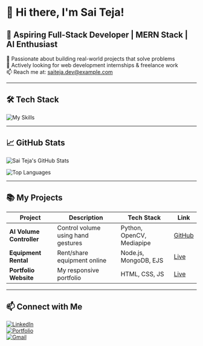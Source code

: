 # 👋 Hi there, I'm Sai Teja!

## 💼 Aspiring Full-Stack Developer | MERN Stack | AI Enthusiast

🚀 Passionate about building real-world projects that solve problems  
🎯 Actively looking for web development internships & freelance work  
📫 Reach me at: saiteja.dev@example.com

---

## 🛠️ Tech Stack
![My Skills](https://skillicons.dev/icons?i=html,css,js,ts,react,nodejs,express,mongodb,python,java,figma,git)

---

## 📈 GitHub Stats
![Sai Teja's GitHub Stats](https://github-readme-stats.vercel.app/api?username=ViswanadamSaiteja&show_icons=true&theme=tokyonight)

![Top Languages](https://github-readme-stats.vercel.app/api/top-langs/?username=ViswanadamSaiteja&layout=compact&theme=tokyonight)

---

## 📚 My Projects

| Project | Description | Tech Stack | Link |
|--------|-------------|------------|------|
| **AI Volume Controller** | Control volume using hand gestures | Python, OpenCV, Mediapipe | [GitHub](https://github.com/your-repo-link) |
| **Equipment Rental** | Rent/share equipment online | Node.js, MongoDB, EJS | [Live](https://your-live-link.com) |
| **Portfolio Website** | My responsive portfolio | HTML, CSS, JS | [Live](https://saiteja-portfolio-six.vercel.app) |

---

## 📫 Connect with Me
[![LinkedIn](https://img.shields.io/badge/LinkedIn-blue?style=flat&logo=linkedin)](https://www.linkedin.com/in/your-profile)  
[![Portfolio](https://img.shields.io/badge/Portfolio-black?style=flat&logo=github)](https://saiteja-portfolio-six.vercel.app)  
[![Gmail](https://img.shields.io/badge/Email-red?style=flat&logo=gmail)](mailto:your.email@example.com)
